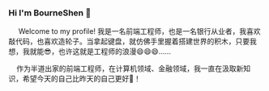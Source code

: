 ### Hi I'm BourneShen 👋
&nbsp;&nbsp;&nbsp;&nbsp; Welcome to my profile! 我是一名前端工程师，也是一名银行从业者，我喜欢敲代码，也喜欢造轮子。当拿起键盘，就仿佛手里握着搭建世界的积木，只要我想，我就能😎，也许这就是工程师的浪漫😄😄😄……

&nbsp;&nbsp;&nbsp;&nbsp;作为半道出家的前端工程师，在计算机领域、金融领域，我一直在汲取新知识，希望今天的自己比昨天的自己更好🌱！
<!--
**ashenBourne/ashenBourne** is a ✨ _special_ ✨ repository because its `README.md` (this file) appears on your GitHub profile.

Here are some ideas to get you started:

- 🔭 I’m currently working on ...
- 🌱 I’m currently learning ...
- 👯 I’m looking to collaborate on ...
- 🤔 I’m looking for help with ...
- 💬 Ask me about ...
- 📫 How to reach me: ...
- 😄 Pronouns: ...
- ⚡ Fun fact: ...
-->
